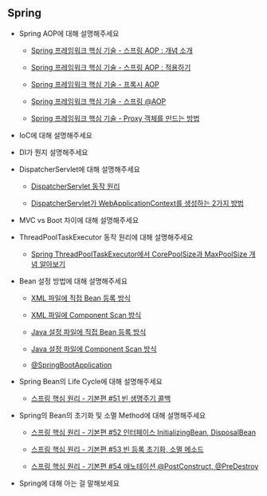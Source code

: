 

## Spring

- Spring AOP에 대해 설명해주세요

    - [Spring 프레임워크 핵심 기술 - 스프링 AOP : 개념 소개](https://goodgid.github.io/Spring-Framework-AOP-Concept/)

    - [Spring 프레임워크 핵심 기술 - 스프링 AOP : 적용하기](https://goodgid.github.io/Spring-Framework-Apply-AOP/)

    - [Spring 프레임워크 핵심 기술 - 프록시 AOP](https://goodgid.github.io/Spring-Framework-Proxy-AOP/)

    - [Spring 프레임워크 핵심 기술 - 스프링 @AOP](https://goodgid.github.io/Spring-Framework-Spring-AOP/)

    - [Spring 프레임워크 핵심 기술 - Proxy 객체를 만드는 방법](https://goodgid.github.io/Spring-Framework-Make-Proxy-Bean/)
    

- IoC에 대해 설명해주세요

- DI가 뭔지 설명해주세요

- DispatcherServlet에 대해 설명해주세요

    - [DispatcherServlet 동작 원리](https://goodgid.github.io/Java-DispatcherServlet/)

    - [DispatcherServlet가 WebApplicationContext를 생성하는 2가지 방법](https://goodgid.github.io/Spring-DispatcherServlet/)

- MVC vs Boot 차이에 대해 설명해주세요

- ThreadPoolTaskExecutor 동작 원리에 대해 설명해주세요

    - [Spring ThreadPoolTaskExecutor에서 CorePoolSize과 MaxPoolSize 개념 알아보기](https://goodgid.github.io/What-is-the-difference-between-Corepoolsize-and-Maxpoolsize-in-the-Spring-ThreadPoolTaskExecutor/)

- Bean 설정 방법에 대해 설명해주세요

    - [XML 파일에 직접 Bean 등록 방식](https://goodgid.github.io/Spring-Framework-ApplicationContext-XML-Bean)

    - [XML 파일에 Component Scan 방식](https://goodgid.github.io/Spring-Framework-ApplicationContext-XML-Component-Scan)

    - [Java 설정 파일에 직접 Bean 등록 방식](https://goodgid.github.io/Spring-Framework-ApplicationContext-Java-Bean)

    - [Java 설정 파일에 Component Scan 방식](https://goodgid.github.io/Spring-Framework-ApplicationContext-Java-Component-Scan)

    - [@SpringBootApplication](https://goodgid.github.io/Spring-Framework-ApplicationContext-SpringBootApplication-Annotation)
    
- Spring Bean의 Life Cycle에 대해 설명해주세요

    - [스프링 핵심 원리 - 기본편 #51 빈 생명주기 콜백](https://velog.io/@jakeseo_me/%EC%8A%A4%ED%94%84%EB%A7%81-%ED%95%B5%EC%8B%AC-%EC%9B%90%EB%A6%AC-%EA%B8%B0%EB%B3%B8%ED%8E%B8-51-%EB%B9%88-%EC%83%9D%EB%AA%85%EC%A3%BC%EA%B8%B0-%EC%BD%9C%EB%B0%B1)
    
- Spring의 Bean의 초기화 및 소멸 Method에 대해 설명해주세요

    - [스프링 핵심 원리 - 기본편 #52 인터페이스 InitializingBean, DisposalBean](https://velog.io/@jakeseo_me/%EC%8A%A4%ED%94%84%EB%A7%81-%ED%95%B5%EC%8B%AC-%EC%9B%90%EB%A6%AC-%EA%B8%B0%EB%B3%B8%ED%8E%B8-52-%EC%9D%B8%ED%84%B0%ED%8E%98%EC%9D%B4%EC%8A%A4-InitializingBean-DisposalBean)

    - [스프링 핵심 원리 - 기본편 #53 빈 등록 초기화, 소멸 메소드](https://velog.io/@jakeseo_me/%EC%8A%A4%ED%94%84%EB%A7%81-%ED%95%B5%EC%8B%AC-%EC%9B%90%EB%A6%AC-%EA%B8%B0%EB%B3%B8%ED%8E%B8-53-%EB%B9%88-%EB%93%B1%EB%A1%9D-%EC%B4%88%EA%B8%B0%ED%99%94-%EC%86%8C%EB%A9%B8-%EB%A9%94%EC%86%8C%EB%93%9C)

    - [스프링 핵심 원리 - 기본편 #54 애노테이션 @PostConstruct, @PreDestroy](https://velog.io/@jakeseo_me/%EC%8A%A4%ED%94%84%EB%A7%81-%ED%95%B5%EC%8B%AC-%EC%9B%90%EB%A6%AC-%EA%B8%B0%EB%B3%B8%ED%8E%B8-54-%EC%95%A0%EB%85%B8%ED%85%8C%EC%9D%B4%EC%85%98-PostConstruct-PreDestroy)

- Spring에 대해 아는 걸 말해보세요

